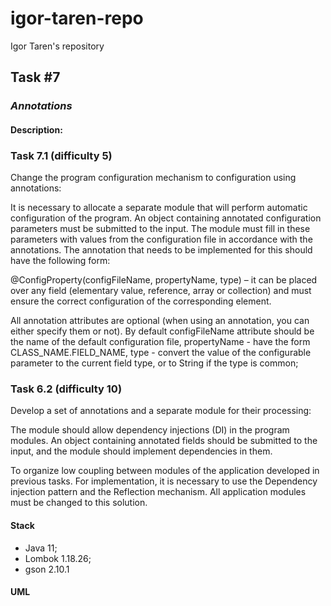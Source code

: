 # igor-taren-repo

Igor Taren's repository

## Task #7

### _Annotations_

#### Description:

### Task 7.1 (difficulty 5)

Change the program configuration mechanism to configuration using annotations:

It is necessary to allocate a separate module that will perform automatic configuration of the program. An object 
containing annotated configuration parameters must be submitted to the input. The module must fill in these parameters 
with values from the configuration file in accordance with the annotations. The annotation that needs to be implemented 
for this should have the following form:

@ConfigProperty(configFileName, propertyName, type) – it can be placed over any field (elementary value, reference, 
array or collection) and must ensure the correct configuration of the corresponding element.

All annotation attributes are optional (when using an annotation, you can either specify them or not). By default 
сonfigFileName attribute should be the name of the default configuration file, 
propertyName - have the form CLASS_NAME.FIELD_NAME, type - convert the value of the configurable parameter to 
the current field type, or to String if the type is common;

### Task 6.2 (difficulty 10)

Develop a set of annotations and a separate module for their processing:

The module should allow dependency injections (DI) in the program modules. An object containing annotated fields 
should be submitted to the input, and the module should implement dependencies in them.

To organize low coupling between modules of the application developed in previous tasks. For implementation, 
it is necessary to use the Dependency injection pattern and the Reflection mechanism. All application modules 
must be changed to this solution.
#### Stack

- Java 11;
- Lombok 1.18.26;
- gson 2.10.1

#### UML
